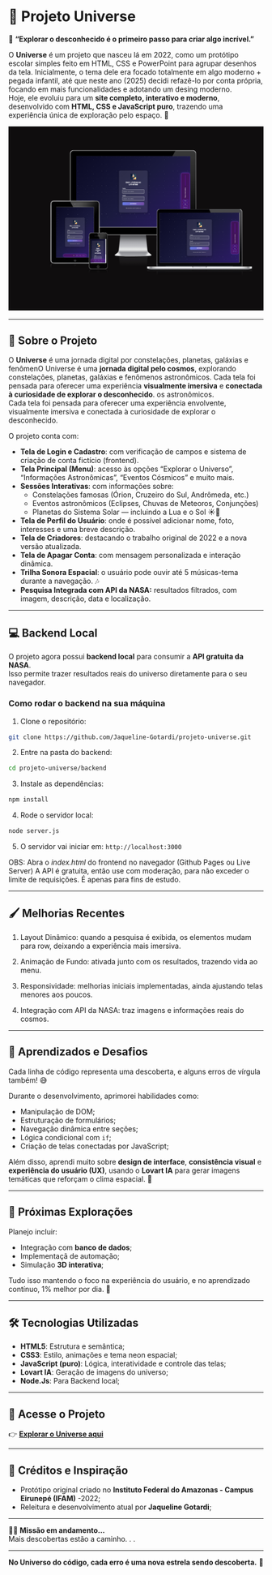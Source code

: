 # 🚀 Projeto Universe  

💙 **“Explorar o desconhecido é o primeiro passo para criar algo incrível.”**

O **Universe** é um projeto que nasceu lá em 2022, como um protótipo escolar simples feito em HTML, CSS e PowerPoint para agrupar desenhos da tela. Inicialmente, o tema dele era focado totalmente em algo moderno + pegada infantil, até que neste ano (2025) decidi refazê-lo por conta própria, focando em mais funcionalidades e adotando um desing moderno.  
Hoje, ele evoluiu para um **site completo, interativo e moderno**, desenvolvido com **HTML, CSS e JavaScript puro**, trazendo uma experiência única de exploração pelo espaço. 🌌  

![preview](src/imagens/tela-responsive.png)

---

## 🌠 Sobre o Projeto  

O **Universe** é uma jornada digital por constelações, planetas, galáxias e fenômenO Universe é uma **jornada digital pelo cosmos**, explorando constelações, planetas, galáxias e fenômenos astronômicos. Cada tela foi pensada para oferecer uma experiência **visualmente imersiva** e **conectada à curiosidade de explorar o desconhecido**.
os astronômicos.  
Cada tela foi pensada para oferecer uma experiência envolvente, visualmente imersiva e conectada à curiosidade de explorar o desconhecido.  

O projeto conta com:  
- **Tela de Login e Cadastro**: com verificação de campos e sistema de criação de conta fictício (frontend).  
- **Tela Principal (Menu)**: acesso às opções “Explorar o Universo”, “Informações Astronômicas”, “Eventos Cósmicos” e muito mais.  
- **Sessões Interativas**: com informações sobre:
  - Constelações famosas (Órion, Cruzeiro do Sul, Andrômeda, etc.)  
  - Eventos astronômicos (Eclipses, Chuvas de Meteoros, Conjunções)  
  - Planetas do Sistema Solar — incluindo a Lua e o Sol ☀️🌙  
- **Tela de Perfil do Usuário**: onde é possível adicionar nome, foto, interesses e uma breve descrição.  
- **Tela de Criadores**: destacando o trabalho original de 2022 e a nova versão atualizada.  
- **Tela de Apagar Conta**: com mensagem personalizada e interação dinâmica.  
- **Trilha Sonora Espacial**: o usuário pode ouvir até 5 músicas-tema durante a navegação. 🎶  
- **Pesquisa Integrada com API da NASA:** resultados filtrados, com imagem, descrição, data e localização.  

---

## 💻 Backend Local

O projeto agora possui **backend local** para consumir a **API gratuita da NASA**.  
Isso permite trazer resultados reais do universo diretamente para o seu navegador.  

### Como rodar o backend na sua máquina

1. Clone o repositório:  
```bash
git clone https://github.com/Jaqueline-Gotardi/projeto-universe.git
```

2. Entre na pasta do backend:
```bash
cd projeto-universe/backend
```

3. Instale as dependências:
```bash
npm install
```

4. Rode o servidor local:
```bash
node server.js
```

5. O servidor vai iniciar em:
```http://localhost:3000```

OBS: Abra o *index.html* do frontend no navegador (Github Pages ou Live Server)
A API é gratuita, então use com moderação, para não exceder o limite de requisições. É apenas para fins de estudo.

---

## 🖌️ Melhorias Recentes

1. Layout Dinâmico: quando a pesquisa é exibida, os elementos mudam para row, deixando a experiência mais imersiva.

2. Animação de Fundo: ativada junto com os resultados, trazendo vida ao menu.

3. Responsividade: melhorias iniciais implementadas, ainda ajustando telas menores aos poucos.

4. Integração com API da NASA: traz imagens e informações reais do cosmos.

---

## 🧠 Aprendizados e Desafios  

Cada linha de código representa uma descoberta, e alguns erros de vírgula também! 😅  

Durante o desenvolvimento, aprimorei habilidades como:  
- Manipulação de DOM;
- Estruturação de formulários;
- Navegação dinâmica entre seções;  
- Lógica condicional com `if`;    
- Criação de telas conectadas por JavaScript;  

Além disso, aprendi muito sobre **design de interface**, **consistência visual** e **experiência do usuário (UX)**, usando o **Lovart IA** para gerar imagens temáticas que reforçam o clima espacial. 🌠  

---

## 💭 Próximas Explorações  

Planejo incluir:  
- Integração com **banco de dados**;  
- Implementaçã de automação; 
- Simulação **3D interativa**; 

Tudo isso mantendo o foco na experiência do usuário, e no aprendizado contínuo, 1% melhor por dia. 💙  

---

## 🛠️ Tecnologias Utilizadas  

- **HTML5**: Estrutura e semântica;
- **CSS3**: Estilo, animações e tema neon espacial; 
- **JavaScript (puro)**: Lógica, interatividade e controle das telas;  
- **Lovart IA**: Geração de imagens do universo;
- **Node.Js**: Para Backend local;
---

## 🌌 Acesse o Projeto  

👉 **[Explorar o Universe aqui](https://jaqueline-gotardi.github.io/projeto-universe/)**  

---

## 💙 Créditos e Inspiração  

- Protótipo original criado no **Instituto Federal do Amazonas - Campus Eirunepé (IFAM)** -2022;
- Releitura e desenvolvimento atual por **Jaqueline Gotardi**; 

---

🕵️‍♀️ **Missão em andamento...**  
Mais descobertas estão a caminho. . .

---

**No Universo do código, cada erro é uma nova estrela sendo descoberta.** 💙
